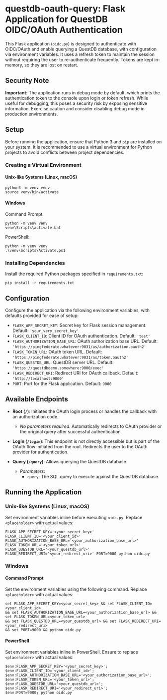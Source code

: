 # questdb-oauth-query: Flask Application for QuestDB OIDC/OAuth Authentication

This Flask application (`oidc.py`) is designed to authenticate with OIDC/OAuth and enable querying a QuestDB database, with
configuration via environment variables. It uses a refresh token to maintain the session
without requiring the user to re-authenticate frequently. Tokens are kept in-memory, so they are lost on restart.

## Security Note

**Important:** The application runs in debug mode by default, which prints the authentication token to the console upon
login or token refresh. While useful for debugging, this poses a security risk by exposing sensitive information. Exercise
caution and consider disabling debug mode in production environments.

## Setup

Before running the application, ensure that Python 3 and `pip` are installed on your system. It is recommended to use a
virtual environment for Python projects to avoid conflicts between project dependencies.

### Creating a Virtual Environment

#### Unix-like Systems (Linux, macOS)

```
python3 -m venv venv
source venv/bin/activate
```

#### Windows

Command Prompt:

```
python -m venv venv
venv\Scripts\activate.bat
```

PowerShell:

```
python -m venv venv
.\venv\Scripts\Activate.ps1
```

### Installing Dependencies

Install the required Python packages specified in `requirements.txt`:

```
pip install -r requirements.txt
```

## Configuration

Configure the application via the following environment variables, with defaults provided for ease of setup:

- `FLASK_APP_SECRET_KEY`: Secret key for Flask session management. Default: `'your_very_secret_key'`
- `FLASK_CLIENT_ID`: Client ID for OAuth authentication. Default: `'test'`
- `FLASK_AUTHORIZATION_BASE_URL`: OAuth authorization base URL. Default: `'https://pingfederate.whatever:9031/as/authorization.oauth2'`
- `FLASK_TOKEN_URL`: OAuth token URL. Default: `'https://pingfederate.whatever:9031/as/token.oauth2'`
- `FLASK_QUESTDB_URL`: QuestDB server URL. Default: `'https://questdbdemo.somewhere:9000/exec'`
- `FLASK_REDIRECT_URI`: Redirect URI for OAuth callback. Default: `'http://localhost:9000'`
- `PORT`: Port for the Flask application. Default: `9000`

## Available Endpoints

- **Root (`/`)**: Initiates the OAuth login process or handles the callback with an authorization code.
  - *No parameters required*. Automatically redirects to OAuth provider or the original query after successful authentication.

- **Login (`/login`)**: This endpoint is not directly accessible but is part of the OAuth flow initiated from the root.
  Redirects the user to the OAuth provider for authentication.

- **Query (`/query`)**: Allows querying the QuestDB database.
  - *Parameters*:
    - `query`: The SQL query to execute against the QuestDB database.

## Running the Application

### Unix-like Systems (Linux, macOS)

Set environment variables inline before executing `oidc.py`. Replace `<placeholder>` with actual values:

```
FLASK_APP_SECRET_KEY='<your_secret_key>' FLASK_CLIENT_ID='<your_client_id>'
FLASK_AUTHORIZATION_BASE_URL='<your_authorization_base_url>' FLASK_TOKEN_URL='<your_token_url>'
FLASK_QUESTDB_URL='<your_questdb_url>' FLASK_REDIRECT_URI='<your_redirect_uri>' PORT=9000 python oidc.py
```

### Windows

#### Command Prompt

Set the environment variables using the following command. Replace `<placeholder>` with actual values:

```
set FLASK_APP_SECRET_KEY=<your_secret_key> && set FLASK_CLIENT_ID=<your_client_id>
&& set FLASK_AUTHORIZATION_BASE_URL=<your_authorization_base_url> && set FLASK_TOKEN_URL=<your_token_url>
&& set FLASK_QUESTDB_URL=<your_questdb_url> && set FLASK_REDIRECT_URI=<your_redirect_uri>
&& set PORT=9000 && python oidc.py
```

#### PowerShell

Set environment variables inline in PowerShell. Ensure to replace `<placeholder>` with actual values:

```
$env:FLASK_APP_SECRET_KEY='<your_secret_key>'; $env:FLASK_CLIENT_ID='<your_client_id>';
$env:FLASK_AUTHORIZATION_BASE_URL='<your_authorization_base_url>'; $env:FLASK_TOKEN_URL='<your_token_url>';
$env:FLASK_QUESTDB_URL='<your_questdb_url>'; $env:FLASK_REDIRECT_URI='<your_redirect_uri>';
$env:PORT=9000; python oidc.py
```

